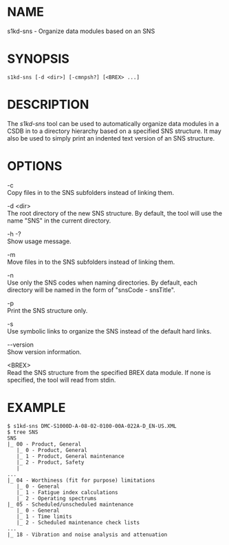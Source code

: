 NAME
====

s1kd-sns - Organize data modules based on an SNS

SYNOPSIS
========

    s1kd-sns [-d <dir>] [-cmnpsh?] [<BREX> ...]

DESCRIPTION
===========

The *s1kd-sns* tool can be used to automatically organize data modules
in a CSDB in to a directory hierarchy based on a specified SNS
structure. It may also be used to simply print an indented text version
of an SNS structure.

OPTIONS
=======

-c  
Copy files in to the SNS subfolders instead of linking them.

-d &lt;dir&gt;  
The root directory of the new SNS structure. By default, the tool will
use the name "SNS" in the current directory.

-h -?  
Show usage message.

-m  
Move files in to the SNS subfolders instead of linking them.

-n  
Use only the SNS codes when naming directories. By default, each
directory will be named in the form of "snsCode - snsTitle".

-p  
Print the SNS structure only.

-s  
Use symbolic links to organize the SNS instead of the default hard
links.

--version  
Show version information.

&lt;BREX&gt;  
Read the SNS structure from the specified BREX data module. If none is
specified, the tool will read from stdin.

EXAMPLE
=======

    $ s1kd-sns DMC-S1000D-A-08-02-0100-00A-022A-D_EN-US.XML
    $ tree SNS
    SNS
    |_ 00 - Product, General
       |_ 0 - Product, General
       |_ 1 - Product, General maintenance
       |_ 2 - Product, Safety
       |
    ...
    |_ 04 - Worthiness (fit for purpose) limitations
       |_ 0 - General
       |_ 1 - Fatigue index calculations
       |_ 2 - Operating spectrums
    |_ 05 - Scheduled/unscheduled maintenance
       |_ 0 - General
       |_ 1 - Time limits
       |_ 2 - Scheduled maintenance check lists
    ...
    |_ 18 - Vibration and noise analysis and attenuation
